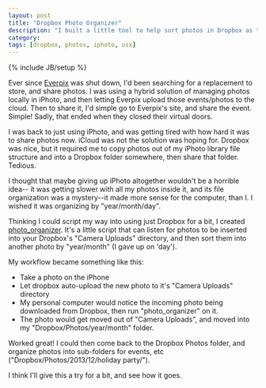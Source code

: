 ```yaml
---
layout: post
title: "Dropbox Photo Organizer"
description: "I built a little tool to help sort photos in Dropbox as they arrive."
category:
tags: [dropbox, photos, iphoto, osx]
---
```

{% include JB/setup %}

Ever since [Everpix](http://www.cultofmac.com/253339/everpix-has-gone-what-the-hell-can-we-use-to-replace-it/) was shut down, I'd been searching for a replacement
to store, and share photos. I was using a hybrid solution of managing
photos locally in iPhoto, and then letting Everpix upload those events/photos
to the cloud. Then to share it, I'd simple go to Everpix's site, and share
the event. Simple! Sadly, that ended when they closed their virtual doors.

I was back to just using iPhoto, and was getting tired with how hard it was
to share photos now. iCloud was not the solution was hoping for. Dropbox was
nice, but it required me to copy photos out of my iPhoto library file structure
and into a Dropbox folder somewhere, then share that folder. Tedious.

I thought that maybe giving up iPhoto altogether wouldn't be a horrible idea--
it was getting slower with all my photos inside it, and its file organization
was a mystery--it made more sense for the computer, than I. I wished it was
organizing by "year/month/day".

Thinking I could script my way into using just Dropbox for a bit, I created
[photo_organizer](https://github.com/cfurrow/photo_organizer). It's a little
script that can listen for photos to be inserted into your Dropbox's "Camera Uploads"
directory, and then sort them into another photo by "year/month" (I gave up on 'day').

My workflow became something like this:

- Take a photo on the iPhone
- Let dropbox auto-upload the new photo to it's "Camera Uploads" directory
- My personal computer would notice the incoming photo being downloaded from Dropbox, then run "photo_organizer" on it.
- The photo would get moved out of "Camera Uploads", and moved into my "Dropbox/Photos/year/month" folder.

Worked great! I could then come back to the Dropbox Photos folder, and organize photos into
sub-folders for events, etc ("Dropbox/Photos/2013/12/holiday party/").

I think I'll give this a try for a bit, and see how it goes.

